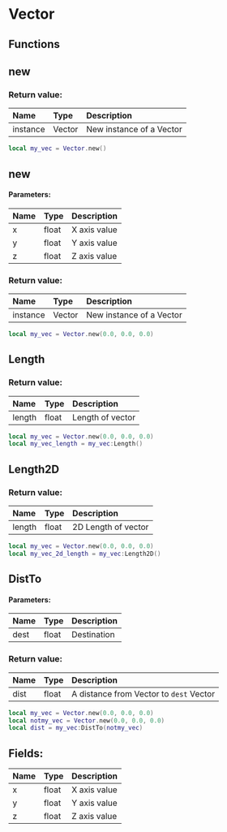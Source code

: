 # Vector

## Functions

## new

### Return value:

| Name | Type | Description |
| :--- | :--- | :--- |
| instance | Vector | New instance of a Vector |

```lua
local my_vec = Vector.new()
```

## new

#### Parameters:

| Name | Type | Description |
| :--- | :--- | :--- |
| x | float | X axis value |
| y | float | Y axis value |
| z | float | Z axis value |

### Return value:

| Name | Type | Description |
| :--- | :--- | :--- |
| instance | Vector | New instance of a Vector |

```lua
local my_vec = Vector.new(0.0, 0.0, 0.0)
```

## Length

### Return value:

| Name | Type | Description |
| :--- | :--- | :--- |
| length | float | Length of vector |

```lua
local my_vec = Vector.new(0.0, 0.0, 0.0)
local my_vec_length = my_vec:Length()
```

## Length2D

### Return value:

| Name | Type | Description |
| :--- | :--- | :--- |
| length | float | 2D Length of vector |

```lua
local my_vec = Vector.new(0.0, 0.0, 0.0)
local my_vec_2d_length = my_vec:Length2D()
```

## DistTo

#### Parameters:

| Name | Type | Description |
| :--- | :--- | :--- |
| dest | float | Destination |

### Return value:

| Name | Type | Description |
| :--- | :--- | :--- |
| dist | float | A distance from Vector to `dest` Vector |

```lua
local my_vec = Vector.new(0.0, 0.0, 0.0)
local notmy_vec = Vector.new(0.0, 0.0, 0.0)
local dist = my_vec:DistTo(notmy_vec)
```

## Fields:

| Name | Type | Description |
| :--- | :--- | :--- |
| x | float | X axis value |
| y | float | Y axis value |
| z | float | Z axis value |

